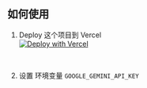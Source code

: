 

## 如何使用

1. Deploy 这个项目到 Vercel <br />
[![Deploy with Vercel](https://vercel.com/button)](https://vercel.com/new/clone?repository-url=https%3A%2F%2Fgithub.com%2Floo-y%2FGeminiChatUp%2Ftree%2Fmain%2F)
<br />

2. 设置 环境变量 ```GOOGLE_GEMINI_API_KEY```

